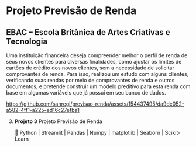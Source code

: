 <!DOCTYPE html>
<html lang="pt-br">
<head>
  <meta charset="UTF-8">
  <meta name="viewport" content="width=device-width, initial-scale=1.0">
  
</head>
<body>
  <h1>Projeto Previsão de Renda</h1>
  <h2>EBAC – Escola Britânica de Artes Criativas e Tecnologia</h2>
  <p>
    Uma instituição financeira deseja compreender melhor o perfil de renda de seus novos clientes para diversas finalidades, como ajustar os limites de cartões de crédito dos novos clientes, sem a necessidade de solicitar comprovantes de renda. Para isso, realizou um estudo com alguns clientes, verificando suas rendas por meio de comprovantes de renda e outros documentos, e pretende construir um modelo preditivo para esta renda com base em algumas variáveis que já possui em seu banco de dados.
  </p>
</body>
</html>


https://github.com/sanregi/previsao-renda/assets/154437495/da9dc052-a582-4ff1-a225-ed16c27efba1


3. **Projeto 3**
   Projeto Previsão de Renda

   🐍 Python | Streamlit | Pandas | Numpy | matplotlib | Seaborn | Scikit-Learn
